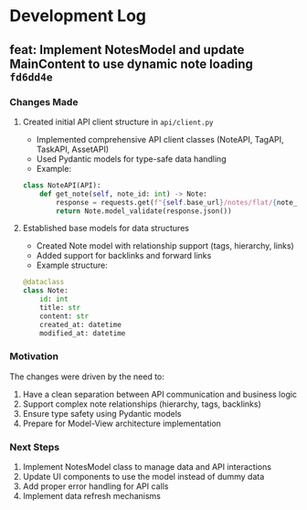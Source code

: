 # Development Log

## feat: Implement NotesModel and update MainContent to use dynamic note loading `fd6dd4e`

### Changes Made

1. Created initial API client structure in `api/client.py`
   - Implemented comprehensive API client classes (NoteAPI, TagAPI, TaskAPI, AssetAPI)
   - Used Pydantic models for type-safe data handling
   - Example:
   ```python
   class NoteAPI(API):
       def get_note(self, note_id: int) -> Note:
           response = requests.get(f"{self.base_url}/notes/flat/{note_id}")
           return Note.model_validate(response.json())
   ```

2. Established base models for data structures
   - Created Note model with relationship support (tags, hierarchy, links)
   - Added support for backlinks and forward links
   - Example structure:
   ```python
   @dataclass
   class Note:
       id: int
       title: str
       content: str
       created_at: datetime
       modified_at: datetime
   ```

### Motivation

The changes were driven by the need to:
1. Have a clean separation between API communication and business logic
2. Support complex note relationships (hierarchy, tags, backlinks)
3. Ensure type safety using Pydantic models
4. Prepare for Model-View architecture implementation

### Next Steps

1. Implement NotesModel class to manage data and API interactions
2. Update UI components to use the model instead of dummy data
3. Add proper error handling for API calls
4. Implement data refresh mechanisms
